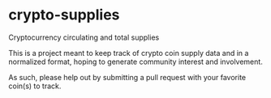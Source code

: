 # crypto-supplies
Cryptocurrency circulating and total supplies

This is a project meant to keep track of crypto coin supply data and in a normalized format, hoping to generate community interest and involvement.

As such, please help out by submitting a pull request with your favorite coin(s) to track.
